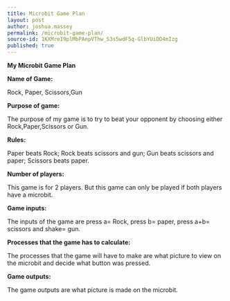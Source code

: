 ```yaml
---
title: Microbit Game Plan
layout: post
author: joshua.massey
permalink: /microbit-game-plan/
source-id: 1KXMreI9plMbPAnpVThw_S3s5wdF5q-GlbYUiDD4mIzg
published: true
---
```

**My Microbit Game Plan**

**Name of Game:**

Rock, Paper, Scissors,Gun

**Purpose of game:**

The purpose of my game is to try to beat your opponent by choosing either Rock,Paper,Scissors or Gun.

**Rules:**

Paper beats Rock; Rock beats scissors and gun; Gun beats scissors and paper; Scissors beats paper. 

**Number of players:**

This game is for 2 players. But this game can only be played if both players have a microbit. 

**Game inputs:**

The inputs of the game are press a= Rock, press b= paper, press a+b= scissors and shake= gun.

**Processes that the game has to calculate:**

The processes that the game will have to make are what picture to view on the microbit and decide what button was pressed.

**Game outputs:**

The game outputs are what picture is made on the microbit.


